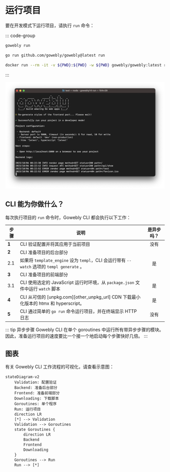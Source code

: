 # 运行项目

要在开发模式下运行项目，请执行 `run` 命令：

::: code-group
```bash [CLI]
gowebly run
```

```bash [Go]
go run github.com/gowebly/gowebly@latest run
```

```bash [Docker]
docker run --rm -it -v ${PWD}:${PWD} -w ${PWD} gowebly/gowebly:latest run
```
:::

<!--@include: ../../parts/block_default_config.md -->

<img width="720" alt="gowebly run" src="https://raw.githubusercontent.com/gowebly/.github/main/images/gowebly_run.png">

## CLI 能为你做什么？

每次执行项目的 `run` 命令时，Gowebly CLI 都会执行以下工作：

| 步骤  | 说明                                                                                       | 是异步吗？ |
| ----- | ------------------------------------------------------------------------------------------ | :--------: |
| **1** | CLI 验证配置并将其应用于当前项目                                                           |    没有    |
| **2** | CLI 准备项目的后台部分                                                                     |            |
| 2.1   | 如果将 `template_engine` 设为 `templ`，CLI 会运行带有 `--watch` 选项的 `templ generate` 。 |     是     |
| **3** | CLI 准备项目的前端部分                                                                     |            |
| 3.1   | CLI 使用选定的 JavaScript 运行时环境，从 `package.json` 文件中运行 `watch` 脚本            |     是     |
| **4** | CLI 从可信的 [unpkg.com][other_unpkg_url] CDN 下载最小化版本的 htmx 和 hyperscript。       |     是     |
| **5** | CLI 通过简单的 `go run` 命令运行项目，并在终端显示 HTTP 日志                               |    没有    |

::: tip 异步步骤
Gowebly CLI 在单个 goroutines 中运行所有带异步步骤的模块。因此，准备运行项目的速度要比一个接一个地启动每个步骤快好几倍。
:::

## 图表

有关 Gowebly CLI 工作流程的可视化，请查看示意图：

```mermaid
stateDiagram-v2
    Validation: 配置验证
    Backend: 准备后台部分
    Frontend: 准备前端部分
    Downloading: 下载脚本
    Goroutines: 单个程序
    Run: 运行项目
    direction LR
    [*] --> Validation
    Validation --> Goroutines
    state Goroutines {
        direction LR
        Backend
        Frontend
        Downloading
    }
    Goroutines --> Run
    Run --> [*]
```

<!--@include: ../../parts/links.md -->